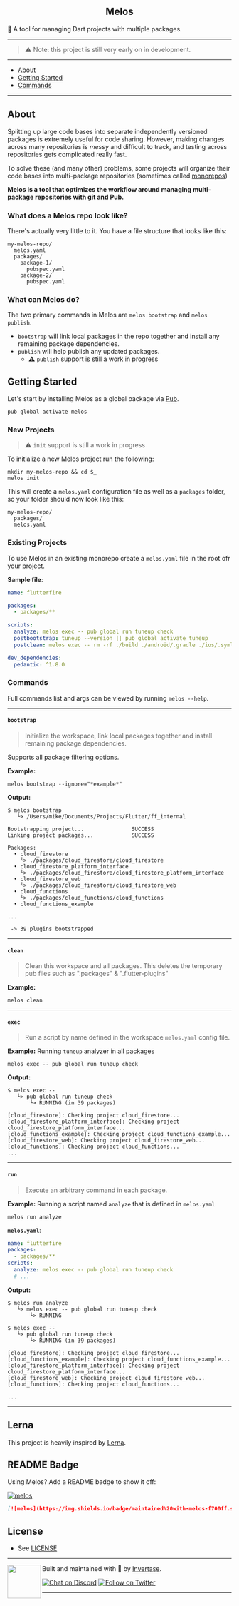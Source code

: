 <p align="center">
  <h2 align="center">Melos</h2>
  🌋 A tool for managing Dart projects with multiple packages.
</p>

---

> ⚠️ Note: this project is still very early on in development.

----

 - [About](#about)
 - [Getting Started](#getting-started)
 - [Commands](#commands)
----

## About

Splitting up large code bases into separate independently versioned packages
is extremely useful for code sharing. However, making changes across many
repositories is _messy_ and difficult to track, and testing across repositories
gets complicated really fast.

To solve these (and many other) problems, some projects will organize their
code bases into multi-package repositories (sometimes called [monorepos](https://en.wikipedia.org/wiki/Monorepo))

**Melos is a tool that optimizes the workflow around managing multi-package
repositories with git and Pub.**

### What does a Melos repo look like?

There's actually very little to it. You have a file structure that looks like this:

```
my-melos-repo/
  melos.yaml
  packages/
    package-1/
      pubspec.yaml
    package-2/
      pubspec.yaml
```

### What can Melos do?

The two primary commands in Melos are `melos bootstrap` and `melos publish`.

 - `bootstrap` will link local packages in the repo together and install any remaining package dependencies.
 - `publish` will help publish any updated packages.
   - ⚠️ `publish` support is still a work in progress

## Getting Started

Let's start by installing Melos as a global package via [Pub](https://pub.dev/).

```
pub global activate melos
```

### New Projects

> ⚠️ `init` support is still a work in progress

To initialize a new Melos project run the following:

```
mkdir my-melos-repo && cd $_
melos init
```

This will create a `melos.yaml` configuration file as well as a `packages` folder, so your folder should now look like this:

```
my-melos-repo/
  packages/
  melos.yaml
```

### Existing Projects

To use Melos in an existing monorepo create a `melos.yaml` file in the root ofr your project.

**Sample file**:

```yaml
name: flutterfire

packages:
  - packages/**

scripts:
  analyze: melos exec -- pub global run tuneup check
  postbootstrap: tuneup --version || pub global activate tuneup
  postclean: melos exec -- rm -rf ./build ./android/.gradle ./ios/.symlinks ./ios/Pods ./android/.idea ./.idea

dev_dependencies:
  pedantic: ^1.8.0
```

### Commands

Full commands list and args can be viewed by running `melos --help`.

---

#### `bootstrap`

> Initialize the workspace, link local packages together and install remaining package dependencies. 

Supports all package filtering options.

**Example:**
```
melos bootstrap --ignore="*example*"
```

**Output:**
```
$ melos bootstrap
   └> /Users/mike/Documents/Projects/Flutter/ff_internal

Bootstrapping project...               SUCCESS
Linking project packages...            SUCCESS

Packages:
  • cloud_firestore
    └> ./packages/cloud_firestore/cloud_firestore
  • cloud_firestore_platform_interface
    └> ./packages/cloud_firestore/cloud_firestore_platform_interface
  • cloud_firestore_web
    └> ./packages/cloud_firestore/cloud_firestore_web
  • cloud_functions
    └> ./packages/cloud_functions/cloud_functions
  • cloud_functions_example

...

 -> 39 plugins bootstrapped
```

---

#### `clean`

> Clean this workspace and all packages. This deletes the temporary pub files such as ".packages" & ".flutter-plugins"

**Example:**
```
melos clean
```

---

#### `exec`

> Run a script by name defined in the workspace `melos.yaml` config file.

**Example:** Running `tuneup` analyzer in all packages

```
melos exec -- pub global run tuneup check
```

**Output:**
```
$ melos exec --
   └> pub global run tuneup check
       └> RUNNING (in 39 packages)

[cloud_firestore]: Checking project cloud_firestore...
[cloud_firestore_platform_interface]: Checking project cloud_firestore_platform_interface...
[cloud_functions_example]: Checking project cloud_functions_example...
[cloud_firestore_web]: Checking project cloud_firestore_web...
[cloud_functions]: Checking project cloud_functions...
...
```

---

#### `run`

> Execute an arbitrary command in each package. 

**Example:** Running a script named `analyze` that is defined in `melos.yaml`
```
melos run analyze
```

**`melos.yaml`**:
```yaml
name: flutterfire
packages:
  - packages/**
scripts:
  analyze: melos exec -- pub global run tuneup check
  # ...
```

**Output:**
```
$ melos run analyze
   └> melos exec -- pub global run tuneup check
       └> RUNNING

$ melos exec --
   └> pub global run tuneup check
       └> RUNNING (in 39 packages)

[cloud_firestore]: Checking project cloud_firestore...
[cloud_functions_example]: Checking project cloud_functions_example...
[cloud_firestore_platform_interface]: Checking project cloud_firestore_platform_interface...
[cloud_firestore_web]: Checking project cloud_firestore_web...
[cloud_functions]: Checking project cloud_functions...

...
```

---

## Lerna

This project is heavily inspired by [Lerna](https://lerna.js.org/).

## README Badge

Using Melos? Add a README badge to show it off: 

[![melos](https://img.shields.io/badge/maintained%20with-melos-f700ff.svg?style=flat-square)](https://github.com/invertase/melos)

```markdown
[![melos](https://img.shields.io/badge/maintained%20with-melos-f700ff.svg?style=flat-square)](https://github.com/invertase/melos)
```

## License

- See [LICENSE](/LICENSE)

---

<p>
  <img align="left" width="75px" src="https://static.invertase.io/assets/invertase-logo-small.png">
  <p align="left">
    Built and maintained with 💛 by <a href="https://invertase.io">Invertase</a>.
  </p>
  <p align="left">
    <a href="https://invertase.link/discord"><img src="https://img.shields.io/discord/295953187817521152.svg?style=flat-square&colorA=7289da&label=Chat%20on%20Discord" alt="Chat on Discord"></a>
    <a href="https://twitter.com/invertaseio"><img src="https://img.shields.io/twitter/follow/invertaseio.svg?style=flat-square&colorA=1da1f2&colorB=&label=Follow%20on%20Twitter" alt="Follow on Twitter"></a>
  </p>
</p>

---